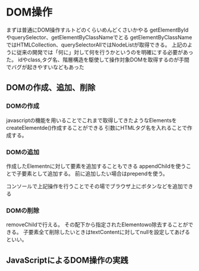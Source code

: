 # DOM操作

まずは普通にDOM操作すルトどのくらいめんどくさいかやる
getElementByIdやquerySelector、getElementByClassNameでとる
getElementByClassNameではHTMLCollection、querySelectorAllではNodeListが取得できる。
上記のように従来の開発では「何に」対して何を行うかというのを明確にする必要があった。
idやclass,タグ名、階層構造を駆使して操作対象DOMを取得するのが手間でバグが起きやすいなどもあった

## DOMの作成、追加、削除

### DOMの作成
javascriptの機能を用いることでこれまで取得してきたようなElementsをcreateElementde()作成することができる
引数にHTMLタグ名を入れることで作成する。

### DOMの追加
作成したElementnに対して要素を追加することもできる
appendChildを使うことで子要素として追加する。
前に追加したい場合はprependを使う。

コンソールで上記操作を行うことでその場でブラウザ上にボタンなどを追加できる

### DOMの削除
removeChildで行える。
その配下から指定されたElementowo除去することができる。
子要素全て削除したいときはtextContentに対してnullを設定してあげるといい。

## JavaScriptによるDOM操作の実践
